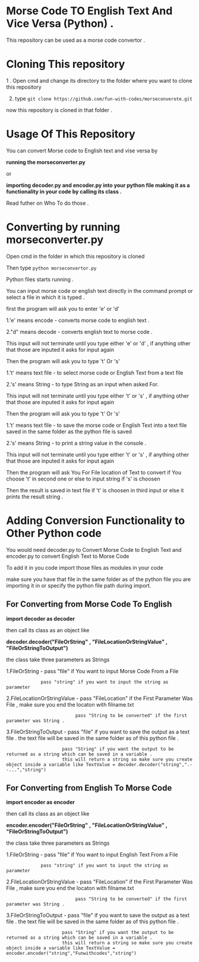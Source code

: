 # Morse Code TO English Text And Vice Versa (Python) .

This repository can be used as a morse code convertor .

# Cloning This repository 

1 . Open cmd and change its directory to the folder where you want to clone this repository

2. type `git clone https://github.com/fun-with-codes/morseconverote.git`

now this repository is cloned in that folder .

# Usage Of This Repository 

You can convert Morse code to English text and vise versa by 

**running the morseconverter.py**

or

**importing decoder.py and encoder.py
into your python file making it as a functionality in your code by calling its 
class .**

Read futher on Who To do those .

# Converting by running morseconverter.py 

Open cmd in the folder in which this repository is cloned

Then type  `python morseconvertor.py `

Python files starts running .

You can input morse code or english text directly in the command prompt or select a file in which it is typed .

first the program will ask you to enter 'e' or 'd' 

1.'e' means encode - converts morse code to english text .

2."d" means decode - converts english text to morse code .

This input will not terminate until you type either 'e' or 'd' , if anything other that those are inputed it asks for input again

Then the program will ask you to type 't' Or 's'

1.'t' means text file - to select morse code or English Text from a text file

2.'s' means String - to type String as an input when asked For.

This input will not terminate until you type either 't' or 's' , if anything other that those are inputed it asks for input again

Then the program will ask you to type 't' Or 's'

1.'t' means text file - to save the morse code or English Text into a text file saved in the same folder as the python file is saved

2.'s' means String - to print a string value in the console .

This input will not terminate until you type either 't' or 's' , if anything other that those are inputed it asks for input again

Then the program will ask You For File location of Text to convert if You choose 't' in second one or else to input string if 's' is choosen

Then the result is saved in text file if 't' is choosen in third input or else it prints the result string .

# Adding Conversion Functionality to Other Python code

You would need decoder.py to Convert Morse Code to English Text and encoder.py to convert English Text to Morse Code

To add it in you code import those files as modules in your code 

make sure you have that file in the same folder as of the python file you are importing it in or specify the python file path during import.

## For Converting from Morse Code To English

**import decoder as decoder**

then call its class as an object like 

**decoder.decoder("FileOrString" , "FileLocationOrStringValue" , "FileOrStringToOutput")**

the class take three parameters as Strings 

1.FileOrString - pass "file" if You want to input Morse Code From a File
                 
                 pass "string" if you want to input the string as parameter
                 
2.FileLocationOrStringValue - pass "FileLocation" if the First Parameter Was File , make sure you end the locaton with filname.txt
                              
                              pass "String to be converted" if the first parameter was String .
                              
3.FileOrStringToOutput - pass "file" if you want to save the output as a text file . the text file will be saved in the same folder as of this python file .

                         pass "String" if you want the output to be returned as a string which can be saved in a variable .
                         this will return a string so make sure you create object inside a variable like TextValue = decoder.decoder("string",".- -...","string")
                         
                 
## For Converting from English To Morse Code

**import encoder as encoder**

then call its class as an object like 

**encoder.encoder("FileOrString" , "FileLocationOrStringValue" , "FileOrStringToOutput")**

the class take three parameters as Strings 

1.FileOrString - pass "file" if You want to input English Text From a File
                 
                 pass "string" if you want to input the string as parameter
                 
2.FileLocationOrStringValue - pass "FileLocation" if the First Parameter Was File , make sure you end the locaton with filname.txt
                              
                              pass "String to be converted" if the first parameter was String .
                              
3.FileOrStringToOutput - pass "file" if you want to save the output as a text file . the text file will be saved in the same folder as of this python file .

                         pass "String" if you want the output to be returned as a string which can be saved in a variable .
                         this will return a string so make sure you create object inside a variable like TextValue = encoder.encoder("string","Funwithcodes","string")




